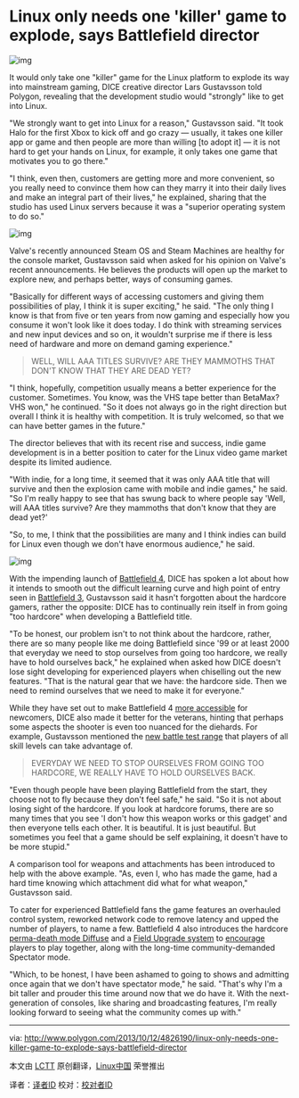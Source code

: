 Linux only needs one 'killer' game to explode, says Battlefield director
========================================================================

![img](http://cdn2.sbnation.com/uploads/chorus_image/image/20983497/construction_web.0_cinema_720.0.jpg)

It would only take one "killer" game for the Linux platform to explode its way into mainstream gaming, DICE creative director Lars Gustavsson told Polygon, revealing that the development studio would "strongly" like to get into Linux.

"We strongly want to get into Linux for a reason," Gustavsson said. "It took Halo for the first Xbox to kick off and go crazy — usually, it takes one killer app or game and then people are more than willing [to adopt it] — it is not hard to get your hands on Linux, for example, it only takes one game that motivates you to go there."

"I think, even then, customers are getting more and more convenient, so you really need to convince them how can they marry it into their daily lives and make an integral part of their lives," he explained, sharing that the studio has used Linux servers because it was a "superior operating system to do so."

![img](http://cdn3.sbnation.com/assets/3368657/detailed_web_0.jpg)

Valve's recently announced Steam OS and Steam Machines are healthy for the console market, Gustavsson said when asked for his opinion on Valve's recent announcements. He believes the products will open up the market to explore new, and perhaps better, ways of consuming games.

"Basically for different ways of accessing customers and giving them possibilities of play, I think it is super exciting," he said. "The only thing I know is that from five or ten years from now gaming and especially how you consume it won't look like it does today. I do think with streaming services and new input devices and so on, it wouldn't surprise me if there is less need of hardware and more on demand gaming experience."

> WELL, WILL AAA TITLES SURVIVE? ARE THEY MAMMOTHS THAT DON'T KNOW THAT THEY ARE DEAD YET?

"I think, hopefully, competition usually means a better experience for the customer. Sometimes. You know, was the VHS tape better than BetaMax? VHS won," he continued. "So it does not always go in the right direction but overall I think it is healthy with competition. It is truly welcomed, so that we can have better games in the future."

The director believes that with its recent rise and success, indie game development is in a better position to cater for the Linux video game market despite its limited audience.

"With indie, for a long time, it seemed that it was only AAA title that will survive and then the explosion came with mobile and indie games," he said. "So I'm really happy to see that has swung back to where people say 'Well, will AAA titles survive? Are they mammoths that don't know that they are dead yet?'

"So, to me, I think that the possibilities are many and I think indies can build for Linux even though we don't have enormous audience," he said.

![img](http://cdn2.sbnation.com/assets/3368681/BF4_Levolution_Siege_of_Shanghai_web_0.jpg)

With the impending launch of [Battlefield 4][1], DICE has spoken a lot about how it intends to smooth out the difficult learning curve and high point of entry seen in [Battlefield 3][2], Gustavsson said it hasn't forgotten about the hardcore gamers, rather the opposite: DICE has to continually rein itself in from going "too hardcore" when developing a Battlefield title.

"To be honest, our problem isn't to not think about the hardcore, rather, there are so many people like me doing Battlefield since '99 or at least 2000 that everyday we need to stop ourselves from going too hardcore, we really have to hold ourselves back," he explained when asked how DICE doesn't lose sight developing for experienced players when chiselling out the new features. "That is the natural gear that we have: the hardcore side. Then we need to remind ourselves that we need to make it for everyone."

While they have set out to make Battlefield 4 [more accessible][3] for newcomers, DICE also made it better for the veterans, hinting that perhaps some aspects the shooter is even too nuanced for the diehards. For example, Gustavsson mentioned the [new battle test range][4] that players of all skill levels can take advantage of.

> EVERYDAY WE NEED TO STOP OURSELVES FROM GOING TOO HARDCORE, WE REALLY HAVE TO HOLD OURSELVES BACK.

"Even though people have been playing Battlefield from the start, they choose not to fly because they don't feel safe," he said. "So it is not about losing sight of the hardcore. If you look at hardcore forums, there are so many times that you see 'I don't how this weapon works or this gadget' and then everyone tells each other. It is beautiful. It is just beautiful. But sometimes you feel that a game should be self explaining, it doesn't have to be more stupid."

A comparison tool for weapons and attachments has been introduced to help with the above example. "As, even I, who has made the game, had a hard time knowing which attachment did what for what weapon," Gustavsson said.

To cater for experienced Battlefield fans the game features an overhauled control system, reworked network code to remove latency and upped the number of players, to name a few. Battlefield 4 also introduces the hardcore [perma-death mode Diffuse][5] and a [Field Upgrade system][6] to [encourage][7] players to play together, along with the long-time community-demanded Spectator mode.

"Which, to be honest, I have been ashamed to going to shows and admitting once again that we don't have spectator mode," he said. "That's why I'm a bit taller and prouder this time around now that we do have it. With the next-generation of consoles, like sharing and broadcasting features, I'm really looking forward to seeing what the community comes up with."


---

via: http://www.polygon.com/2013/10/12/4826190/linux-only-needs-one-killer-game-to-explode-says-battlefield-director

本文由 [LCTT](https://github.com/LCTT/TranslateProject) 原创翻译，[Linux中国](http://linux.cn/) 荣誉推出

译者：[译者ID](https://github.com/译者ID) 校对：[校对者ID](https://github.com/校对者ID)


[1]:http://www.polygon.com/game/battlefield-4/10364
[2]:http://www.polygon.com/game/battlefield-3/1762
[3]:http://www.polygon.com/2013/10/3/4798128/we-should-be-slapped-for-battlefield-3s-unlocks-says-dice-creative
[4]:http://www.polygon.com/2013/9/4/4694158/battlefield-4-vehicle-test-range-server-options
[5]:http://www.polygon.com/2013/9/26/4775632/battlefield-4s-multiplayer-modes-player-counts-detailed-by-dice
[6]:http://www.polygon.com/2013/8/16/4627536/battlefield-4-kit-customization-field-upgrade-system-detailed
[7]:http://www.polygon.com/2013/8/9/4607030/battlefield-4-will-encourage-but-never-force-team-play
